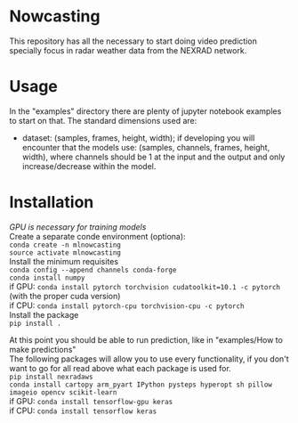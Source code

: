 # Nowcasting
This repository has all the necessary to start doing video prediction specially focus in radar weather data from the NEXRAD network.

# Usage
In the "examples" directory there are plenty of jupyter notebook examples to start on that.
The standard dimensions used are:
  - dataset: (samples, frames, height, width); 
    if developing you will encounter that the models use: (samples, channels, frames, height, width), where channels should be 1 at the input and the output and only increase/decrease within the model.

# Installation  
*GPU is necessary for training models*  
Create a separate conde environment (optiona):  
`conda create -n mlnowcasting`  
`source activate mlnowcasting`  
Install the minimum requisites  
`conda config --append channels conda-forge`  
`conda install numpy`  
if GPU: `conda install pytorch torchvision cudatoolkit=10.1 -c pytorch` (with the proper cuda version)  
if CPU: `conda install pytorch-cpu torchvision-cpu -c pytorch`  
Install the package  
`pip install .`  

At this point you should be able to run prediction, like in "examples/How to make predictions"  
The following packages will allow you to use every functionality, if you don't want to go for all read above what each package is used for.  
`pip install nexradaws`  
`conda install cartopy arm_pyart IPython pysteps hyperopt sh pillow imageio opencv scikit-learn`  
if GPU: `conda install tensorflow-gpu keras`  
if CPU: `conda install tensorflow keras `   
